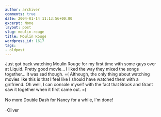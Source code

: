 ```yaml
---
author: archiver
comments: true
date: 2004-01-14 11:13:56+00:00
excerpt: None
layout: post
slug: moulin-rouge
title: Moulin Rouge
wordpress_id: 1617
tags:
- oldpost
---
```


Just got back watching Moulin Rouge for my first time with some guys over at Liquid.  Pretty good movie... I liked the way they mixed the songs together... it was sad though. =(  Although, the only thing about watching movies like this is that I feel like I should have watched them with a girlfriend.  Oh well, I can console myself with the fact that Brook and Grant saw it together when it first came out. =)<br /><br />No more Double Dash for Nancy for a while, I'm done!<br /><br />-Oliver
